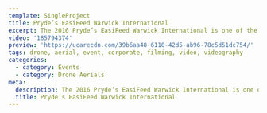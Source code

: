 ```yaml
---
template: SingleProject
title: Pryde’s EasiFeed Warwick International
excerpt: The 2016 Pryde’s EasiFeed Warwick International is one of the dozen’s of videos that we have worked on for Equestrian Queensland.
video: '185794374'
preview: 'https://ucarecdn.com/39b6aa48-6110-42d5-ab96-78c5d51dc754/'
tags: drone, aerial, event, corporate, filming, video, videography
categories:
  - category: Events
  - category: Drone Aerials
meta:
  description: The 2016 Pryde’s EasiFeed Warwick International is one of the dozen’s of videos that we have worked on for Equestrian Queensland.
  title: Pryde’s EasiFeed Warwick International
---
```

